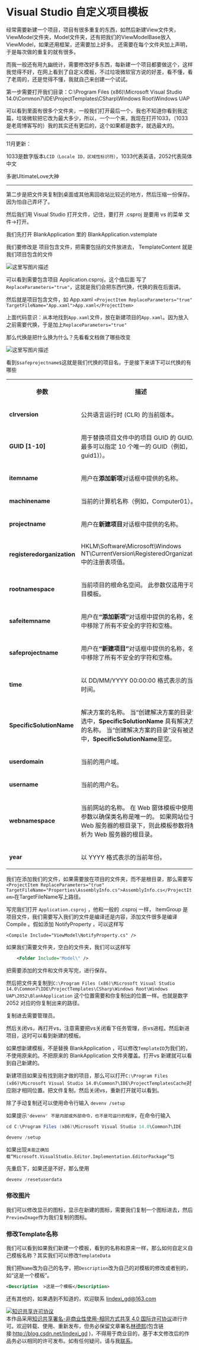 
# Visual Studio 自定义项目模板

经常需要新建一个项目，项目有很多重复的东西，如然后新建View文件夹，ViewModel文件夹，Model文件夹，还有把我们的ViewModelBase放入ViewModel，如果还用框架，还需要加上好多。
还需要在每个文件夹加上声明，于是每次做的重复的就有很多。

<!--more-->



<div id="toc"></div>

而我一般还有用九幽统计，需要修改好多东西，每新建一个项目都要做这个，这样我觉得不好，在网上看到了自定义模板，不过垃圾微软官方说的好差，看不懂，看了老周的，还是觉得不懂，我就自己来创建一个试试。

第一步需要打开我们目录：C:\Program Files (x86)\Microsoft Visual Studio 14.0\Common7\IDE\ProjectTemplates\CSharp\Windows Root\Windows UAP 

可以看到里面有很多个文件夹，一般我们打开最后一个，我也不知道你看到我这篇，垃圾微软把它改为最大多少，所以，一个一个来，我现在打开1033，（1033是老周博客写的）我的其实还有更后的，这个如果都是数字，就选最大的。

---

11月更新：

1033是数字版本`LCID（Locale ID，区域性标识符）`，1033代表英语，2052代表简体中文

多谢UltimateLove大神

---

第二步是把文件夹复制到桌面或其他离回收站比较近的地方，然后压缩一份保存。因为怕自己弄坏了。
<!-- 我们先把文件夹复制到我们用户文档或者自己程序的项目位置，然后压缩一份保存，因为怕自己弄坏 -->

然后我们用 Visual Studio 打开文件，记住，要打开 .csproj 是要用 vs 的菜单 文件->打开。

我们先打开 BlankApplication 里的 BlankApplication.vstemplate

我们要修改是 项目包含文件，把需要包括的文件放进去， TemplateContent 就是我们项目包含的文件

![这里写图片描述](http://img.blog.csdn.net/20160902105740743)

可以看到需要包含项目 Application.csproj，这个值后面 写了`ReplaceParameters="true"`，这就是我们会把东西代换，代换的我在后面讲。

然后就是项目包含文件，如 App.xaml `<ProjectItem ReplaceParameters="true" TargetFileName="App.xaml">App.xaml</ProjectItem>`

上面代码意识：从本地找到`App.xaml`文件，放在新建项目的`App.xaml`。因为放入之前需要代换，于是加上`ReplaceParameters="true"`

<!-- 那我们会代什么，我们打开`App.xaml` -->

那么代换是把什么换为什么？先看看文档做了哪些改变

![这里写图片描述](http://img.blog.csdn.net/20160902110135270)

看到`$safeprojectname$`这就是我们代换的项目名，于是接下来讲下可以代换的有哪些

<table Responsive="true"><tr Responsive="true"><th><p>
                <span id="mt17" class="sentence" data-guid="03144cce1fcdacdbe993e5266c0bf3f3" data-source="Parameter" xml:space="preserve"><sentenceText xmlns="http://www.w3.org/1999/xhtml">
  <sentenceText xmlns="http://www.w3.org/1999/xhtml">参数</sentenceText>
</sentenceText></span>
              </p></th><th><p>
                <span id="mt18" class="sentence" data-guid="67daf92c833c41c95db874e18fcb2786" data-source="Description" xml:space="preserve"><sentenceText xmlns="http://www.w3.org/1999/xhtml">描述</sentenceText></span>
              </p></th></tr><tr><td data-th="&#xA;                Parameter&#xA;              "><p>
                <strong>
                  <span id="mt19" class="sentence" data-guid="c133fa31e454fa144f7d7d90e9ae1693" data-source="clrversion" xml:space="preserve"><sentenceText xmlns="http://www.w3.org/1999/xhtml">clrversion</sentenceText></span>
                </strong>
              </p></td><td data-th="&#xA;                描述&#xA;              "><p>
                <span id="mt20" class="sentence" data-guid="99a29f3977417776732298c48e65dfe4" data-source="Current version of the common language runtime (CLR)." xml:space="preserve"><sentenceText xmlns="http://www.w3.org/1999/xhtml">公共语言运行时 (CLR) 的当前版本。</sentenceText></span>
              </p></td></tr><tr><td data-th="&#xA;                Parameter&#xA;              "><p>
                <strong>
                  <span id="mt21" class="sentence" data-guid="49705cbf330537640981f0ab18accad6" data-source="GUID [1-10]" xml:space="preserve"><sentenceText xmlns="http://www.w3.org/1999/xhtml">GUID [1-10]</sentenceText></span>
                </strong>
              </p></td><td data-th="&#xA;                描述&#xA;              "><p>
                <span id="mt22" class="sentence" data-guid="e0fa6a3b9ee8f16086de726310c4b135" data-source="A GUID used to replace the project GUID in a project file." xml:space="preserve"><sentenceText xmlns="http://www.w3.org/1999/xhtml">用于替换项目文件中的项目 GUID 的 GUID。</sentenceText></span>  <span id="mt23" class="sentence" data-guid="496e67ee5856defb304ddf191ba41dba" data-source="You can specify up to 10 unique GUIDs (for example, &lt;span class=&quot;code&quot;&gt;guid1)&lt;/span&gt;." xml:space="preserve"><sentenceText xmlns="http://www.w3.org/1999/xhtml">最多可以指定 10 个唯一的 GUID（例如，<span class="code" xmlns="http://www.w3.org/1999/xhtml">guid1)</span>）。</sentenceText></span>  </p></td></tr><tr><td data-th="&#xA;                Parameter&#xA;              "><p>
                <strong>
                  <span id="mt24" class="sentence" data-guid="3e3640c36bf50aec770a87493828e76d" data-source="itemname" xml:space="preserve"><sentenceText xmlns="http://www.w3.org/1999/xhtml">itemname</sentenceText></span>
                </strong>
              </p></td><td data-th="&#xA;                描述&#xA;              "><p>
                <span id="mt25" class="sentence" data-guid="45f07a95e0e4d41abc8629973ec2626a" data-source="The name provided by the user in the &lt;strong&gt;Add New Item&lt;/strong&gt; dialog box." xml:space="preserve"><sentenceText xmlns="http://www.w3.org/1999/xhtml">用户在<strong xmlns="http://www.w3.org/1999/xhtml">添加新项</strong>对话框中提供的名称。</sentenceText></span>
              </p></td></tr><tr><td data-th="&#xA;                Parameter&#xA;              "><p>
                <strong>
                  <span id="mt26" class="sentence" data-guid="62f2e1d94ea5a730c4dfda5ead0bde29" data-source="machinename" xml:space="preserve"><sentenceText xmlns="http://www.w3.org/1999/xhtml">machinename</sentenceText></span>
                </strong>
              </p></td><td data-th="&#xA;                描述&#xA;              "><p>
                <span id="mt27" class="sentence" data-guid="07677bf070f0091903f60cd3dffbfc75" data-source="The current computer name (for example, Computer01)." xml:space="preserve"><sentenceText xmlns="http://www.w3.org/1999/xhtml">当前的计算机名称（例如，Computer01）。</sentenceText></span>
              </p></td></tr><tr><td data-th="&#xA;                Parameter&#xA;              "><p>
                <strong>
                  <span id="mt28" class="sentence" data-guid="0c79925e09c937c71744ced5b822bb9c" data-source="projectname" xml:space="preserve"><sentenceText xmlns="http://www.w3.org/1999/xhtml">projectname</sentenceText></span>
                </strong>
              </p></td><td data-th="&#xA;                描述&#xA;              "><p>
                <span id="mt29" class="sentence" data-guid="5dc7586ced55345b6c0596d20776a515" data-source="The name provided by the user in the &lt;strong&gt;New Project&lt;/strong&gt; dialog box." xml:space="preserve"><sentenceText xmlns="http://www.w3.org/1999/xhtml">用户在<strong xmlns="http://www.w3.org/1999/xhtml">新建项目</strong>对话框中提供的名称。</sentenceText></span>
              </p></td></tr><tr><td data-th="&#xA;                Parameter&#xA;              "><p>
                <strong>
                  <span id="mt30" class="sentence" data-guid="b8cb8cda7a77173c8cd60820bac24c51" data-source="registeredorganization" xml:space="preserve"><sentenceText xmlns="http://www.w3.org/1999/xhtml">registeredorganization</sentenceText></span>
                </strong>
              </p></td><td data-th="&#xA;                描述&#xA;              "><p>
                <span id="mt31" class="sentence" data-guid="32030027fe55b00c51bee4c32d919923" data-source="The registry key value from HKLM\Software\Microsoft\Windows NT\CurrentVersion\RegisteredOrganization." xml:space="preserve"><sentenceText xmlns="http://www.w3.org/1999/xhtml">HKLM\Software\Microsoft\Windows NT\CurrentVersion\RegisteredOrganization 中的注册表项值。</sentenceText></span>
              </p></td></tr><tr><td data-th="&#xA;                Parameter&#xA;              "><p>
                <strong>
                  <span id="mt32" class="sentence" data-guid="5d813332b11ed6b05867ff78e5dc118e" data-source="rootnamespace" xml:space="preserve"><sentenceText xmlns="http://www.w3.org/1999/xhtml">rootnamespace</sentenceText></span>
                </strong>
              </p></td><td data-th="&#xA;                描述&#xA;              "><p>
                <span id="mt33" class="sentence" data-guid="fb3308554d201bf0102437cc193e91cb" data-source="The root namespace of the current project." xml:space="preserve"><sentenceText xmlns="http://www.w3.org/1999/xhtml">当前项目的根命名空间。</sentenceText></span>  <span id="mt34" class="sentence" data-guid="2e96c802b934ca14367b106bc8c23617" data-source="This parameter applies only to item templates." xml:space="preserve"><sentenceText xmlns="http://www.w3.org/1999/xhtml">此参数仅适用于项目模板。</sentenceText></span>  </p></td></tr><tr><td data-th="&#xA;                Parameter&#xA;              "><p>
                <strong>
                  <span id="mt35" class="sentence" data-guid="1d776f1950944fd630b39229db934fef" data-source="safeitemname" xml:space="preserve"><sentenceText xmlns="http://www.w3.org/1999/xhtml">safeitemname</sentenceText></span>
                </strong>
              </p></td><td data-th="&#xA;                描述&#xA;              "><p>
                <span id="mt36" class="sentence" data-guid="5c6bf9887241db9208137f7209ff1535" data-source="The name provided by the user in the &lt;strong&gt;Add New Item&lt;/strong&gt; dialog box, with all unsafe characters and spaces removed." xml:space="preserve"><sentenceText xmlns="http://www.w3.org/1999/xhtml">用户在<strong xmlns="http://www.w3.org/1999/xhtml">“添加新项”</strong>对话框中提供的名称，名称中移除了所有不安全的字符和空格。</sentenceText></span>
              </p></td></tr><tr><td data-th="&#xA;                Parameter&#xA;              "><p>
                <strong>
                  <span id="mt37" class="sentence" data-guid="5eee0cd89154fbf6bd9e081b5a94ced6" data-source="safeprojectname" xml:space="preserve"><sentenceText xmlns="http://www.w3.org/1999/xhtml">safeprojectname</sentenceText></span>
                </strong>
              </p></td><td data-th="&#xA;                描述&#xA;              "><p>
                <span id="mt38" class="sentence" data-guid="944b58f8edf11ae44c537b00d5b613e9" data-source="The name provided by the user in the &lt;strong&gt;New Project&lt;/strong&gt; dialog box, with all unsafe characters and spaces removed." xml:space="preserve"><sentenceText xmlns="http://www.w3.org/1999/xhtml">用户在<strong xmlns="http://www.w3.org/1999/xhtml">“新建项目”</strong>对话框中提供的名称，名称中移除了所有不安全的字符和空格。</sentenceText></span>
              </p></td></tr><tr><td data-th="&#xA;                Parameter&#xA;              "><p>
                <strong>
                  <span id="mt39" class="sentence" data-guid="07cc694b9b3fc636710fa08b6922c42b" data-source="time" xml:space="preserve"><sentenceText xmlns="http://www.w3.org/1999/xhtml">time</sentenceText></span>
                </strong>
              </p></td><td data-th="&#xA;                描述&#xA;              "><p>
                <span id="mt40" class="sentence" data-guid="5007398966b1b1418146c463e385a194" data-source="The current time in the format DD/MM/YYYY 00:00:00." xml:space="preserve"><sentenceText xmlns="http://www.w3.org/1999/xhtml">以 DD/MM/YYYY 00:00:00 格式表示的当前时间。</sentenceText></span>
              </p></td></tr><tr><td data-th="&#xA;                Parameter&#xA;              "><p>
                <strong>
                  <span id="mt41" class="sentence" data-guid="20529023398a5d29e764f6e787169d00" data-source="SpecificSolutionName" xml:space="preserve"><sentenceText xmlns="http://www.w3.org/1999/xhtml">SpecificSolutionName</sentenceText></span>
                </strong>
              </p></td><td data-th="&#xA;                描述&#xA;              "><p>
                <span id="mt42" class="sentence" data-guid="6aa4abce5410b2782dae55878d8f0e93" data-source="The name of the solution." xml:space="preserve"><sentenceText xmlns="http://www.w3.org/1999/xhtml">解决方案的名称。</sentenceText></span>  <span id="mt43" class="sentence" data-guid="0f28d8c9eee8721e7a248bffe1acae05" data-source="When &quot;create solution directory&quot; is checked, &lt;strong&gt;SpecificSolutionName&lt;/strong&gt; has the solution name." xml:space="preserve"><sentenceText xmlns="http://www.w3.org/1999/xhtml">当“创建解决方案的目录”被选中，<strong xmlns="http://www.w3.org/1999/xhtml">SpecificSolutionName</strong> 具有解决方案的名称。</sentenceText></span>  <span id="mt44" class="sentence" data-guid="8f19232114d8a1d29699331a4cbce1aa" data-source="When &quot;create solution directory&quot; is not checked, &lt;strong&gt;SpecificSolutionName&lt;/strong&gt; is blank." xml:space="preserve"><sentenceText xmlns="http://www.w3.org/1999/xhtml">当“创建解决方案的目录”没有被选中，<strong xmlns="http://www.w3.org/1999/xhtml">SpecificSolutionName</strong>是空。</sentenceText></span>  </p></td></tr><tr><td data-th="&#xA;                Parameter&#xA;              "><p>
                <strong>
                  <span id="mt45" class="sentence" data-guid="cbbacbb40776f2eda9611f5d6a1aceb7" data-source="userdomain" xml:space="preserve"><sentenceText xmlns="http://www.w3.org/1999/xhtml">userdomain</sentenceText></span>
                </strong>
              </p></td><td data-th="&#xA;                描述&#xA;              "><p>
                <span id="mt46" class="sentence" data-guid="bdd1425d9a1a601a0cef89e8998dc36d" data-source="The current user domain." xml:space="preserve"><sentenceText xmlns="http://www.w3.org/1999/xhtml">当前的用户域。</sentenceText></span>
              </p></td></tr><tr><td data-th="&#xA;                Parameter&#xA;              "><p>
                <strong>
                  <span id="mt47" class="sentence" data-guid="14c4b06b824ec593239362517f538b29" data-source="username" xml:space="preserve"><sentenceText xmlns="http://www.w3.org/1999/xhtml">username</sentenceText></span>
                </strong>
              </p></td><td data-th="&#xA;                描述&#xA;              "><p>
                <span id="mt48" class="sentence" data-guid="2104843e8c143db53f8ab885786712fd" data-source="The current user name." xml:space="preserve"><sentenceText xmlns="http://www.w3.org/1999/xhtml">当前的用户名。</sentenceText></span>
              </p></td></tr><tr><td data-th="&#xA;                Parameter&#xA;              "><p>
                <strong>
                  <span id="mt49" class="sentence" data-guid="3e729841ba9695cb7b4b18a70d26d9cd" data-source="webnamespace" xml:space="preserve"><sentenceText xmlns="http://www.w3.org/1999/xhtml">webnamespace</sentenceText></span>
                </strong>
              </p></td><td data-th="&#xA;                描述&#xA;              "><p>
                <span id="mt50" class="sentence" data-guid="dfedbc6a8db02a652582ef84fa3f8855" data-source="The name of the current Web site." xml:space="preserve"><sentenceText xmlns="http://www.w3.org/1999/xhtml">当前网站的名称。</sentenceText></span>  <span id="mt51" class="sentence" data-guid="53ed8b23db00a4418f607bbc6e330322" data-source="This parameter is used in the Web form template to guarantee unique class names." xml:space="preserve"><sentenceText xmlns="http://www.w3.org/1999/xhtml">在 Web 窗体模板中使用此参数以确保类名称是唯一的。</sentenceText></span>  <span id="mt52" class="sentence" data-guid="0e5c2b875b8ed8d2eaa94599237b8633" data-source="If the Web site is at the root directory of the Web server, this template parameter resolves to the root directory of the Web Server." xml:space="preserve"><sentenceText xmlns="http://www.w3.org/1999/xhtml">如果网站位于 Web 服务器的根目录下，则此模板参数将解析为 Web 服务器的根目录。</sentenceText></span>  </p></td></tr><tr><td data-th="&#xA;                Parameter&#xA;              "><p>
                <strong>
                  <span id="mt53" class="sentence" data-guid="84cdc76cabf41bd7c961f6ab12f117d8" data-source="year" xml:space="preserve"><sentenceText xmlns="http://www.w3.org/1999/xhtml">year</sentenceText></span>
                </strong>
              </p></td><td data-th="&#xA;                描述&#xA;              "><p>
                <span id="mt54" class="sentence" data-guid="ff973168b9c603228da0de366494f6df" data-source="The current year in the format YYYY." xml:space="preserve"><sentenceText xmlns="http://www.w3.org/1999/xhtml">以 YYYY 格式表示的当前年份。</sentenceText></span>
              </p></td></tr></table>

我们在添加我们的文件，如果需要放在项目的文件夹，而不是根目录，那么需要写`<ProjectItem ReplaceParameters="true" TargetFileName="Properties\AssemblyInfo.cs">AssemblyInfo.cs</ProjectItem>`在TargetFileName写上路径。

写完我们打开 `Application.csproj` ，他和一般的 .csproj 一样， ItemGroup 是项目文件，我们需要写入我们的文件是编译还是内容，添加文件很多是编译 Compile 。假如添加 NotifyProperty ，可以这样写

`<Compile Include="ViewModel\NotifyProperty.cs" />`

如果我们需要文件夹，空白的文件夹，我们可以这样写

```xml
    <Folder Include="Model\" />
```

把需要添加的文件和文件夹写完，进行保存。

然后把文件夹复制到`C:\Program Files (x86)\Microsoft Visual Studio 14.0\Common7\IDE\ProjectTemplates\CSharp\Windows Root\Windows UAP\2052\BlankApplication` 这个位置需要和你复制出的位置一样。也就是数字 2052 对应的你复制出来的路径。

复制进去需要管理员。

然后关闭vs，再打开vs，注意需要把vs关闭看下任务管理，杀vs进程。然后新进项目，这时可以看到新建的模板。

如果想新建模板，不是替换 BlankApplication ，可以修改`TemplateID`为我们的，不使用原来的。不把原来的 BlankApplication 文件夹覆盖。打开vs 新建就可以看到自己新建的。



新建项目如果没有找到刚才做的项目，那么可以打开`C:\Program Files (x86)\Microsoft Visual Studio 14.0\Common7\IDE\ProjectTemplatesCache`对应刚才相同位置。把文件复制，然后关闭vs，重新打开就可以看到。

除了手动复制还可以使用命令行输入 `devenv /setup`

如果提示`'devenv' 不是内部或外部命令，也不是可运行的程序`，在命令行输入

    

```csharp
cd C:\Program Files (x86)\Microsoft Visual Studio 14.0\Common7\IDE

devenv /setup
```





如果出现`未能正确加载“Microsoft.VisualStudio.Editor.Implementation.EditorPackage”包`

先重启下，如果还是不好，那么使用
    

```csharp
devenv /resetuserdata

```

### 修改图片

我们可以修改显示的图标，显示在新建的图标，需要我们复制一个图标进去，然后`PreviewImage`作为我们复制的图标。

### 修改Template名称

我们可以看到如果我们新建一个模板，看到的名称和原来一样，那么如何自定义自己模板名称？其实我们可以修改`TemplateData`

我们把`Name`改为自己的名字，把`Description`改为自己的对模板的修改或者别的，如“这是一个模板”。
    

```xml
<Description  >这是一个模板</Description>

```

还有其他的，如果遇到不知道的，欢迎联系 lindexi_gd@163.com









<a rel="license" href="http://creativecommons.org/licenses/by-nc-sa/4.0/"><img alt="知识共享许可协议" style="border-width:0" src="https://licensebuttons.net/l/by-nc-sa/4.0/88x31.png" /></a><br />本作品采用<a rel="license" href="http://creativecommons.org/licenses/by-nc-sa/4.0/">知识共享署名-非商业性使用-相同方式共享 4.0 国际许可协议</a>进行许可。欢迎转载、使用、重新发布，但务必保留文章署名[林德熙](http://blog.csdn.net/lindexi_gd)(包含链接:http://blog.csdn.net/lindexi_gd )，不得用于商业目的，基于本文修改后的作品务必以相同的许可发布。如有任何疑问，请与我[联系](mailto:lindexi_gd@163.com)。